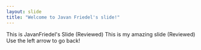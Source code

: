 ```yaml
---
layout: slide
title: "Welcome to Javan Friedel's slide!"
---
```

This is JavanFriedel's Slide (Reviewed)
This is my amazing slide (Reviewed)
Use the left arrow to go back!
